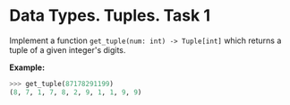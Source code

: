 # Data Types. Tuples. Task 1

Implement a function `get_tuple(num: int) -> Tuple[int]` which returns a tuple of a given integer's digits.

__Example:__

```python
>>> get_tuple(87178291199)
(8, 7, 1, 7, 8, 2, 9, 1, 1, 9, 9)
```
